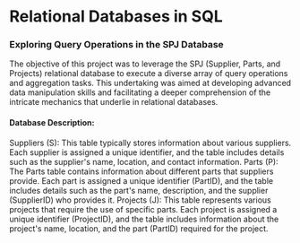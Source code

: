 # Relational Databases in SQL
### Exploring Query Operations in the SPJ Database

The objective of this project was to leverage the SPJ (Supplier, Parts, and Projects) relational database to execute a diverse array of query operations and aggregation tasks. This undertaking was aimed at developing advanced data manipulation skills and facilitating a deeper comprehension of the intricate mechanics that underlie in relational databases.

#### Database Description:
Suppliers (S): This table typically stores information about various suppliers. Each supplier is assigned a unique identifier, and the table includes details such as the supplier's name, location, and contact information.
Parts (P): The Parts table contains information about different parts that suppliers provide. Each part is assigned a unique identifier (PartID), and the table includes details such as the part's name, description, and the supplier (SupplierID) who provides it.
Projects (J): This table represents various projects that require the use of specific parts. Each project is assigned a unique identifier (ProjectID), and the table includes information about the project's name, location, and the part (PartID) required for the project.

